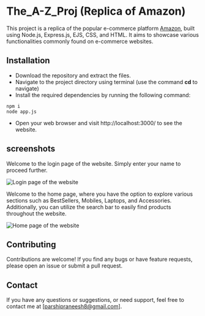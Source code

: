 # The_A-Z_Proj (Replica of Amazon)
This project is a replica of the popular e-commerce platform [Amazon](https://www.amazon.in/), built using Node.js, Express.js, EJS, CSS, and HTML. It aims to showcase various functionalities commonly found on e-commerce websites.

## Installation
* Download the repository and extract the files.
* Navigate to the project directory using terminal (use the command **cd** to navigate)
* Install the required dependencies by running the following command:
```
npm i
node app.js
```
* Open your web browser and visit http://localhost:3000/ to see the website.
## screenshots
Welcome to the login page of the website. Simply enter your name to proceed further.

![Login page of the website](https://github.com/PPraneesh/The_A-Z_Proj/assets/125351602/1b8c8aea-50c6-4934-acbf-872cc53b9071)
 
Welcome to the home page, where you have the option to explore various sections such as BestSellers, Mobiles, Laptops, and Accessories. Additionally, you can utilize the search bar to easily find products throughout the website.

![Home page of the website](https://github.com/PPraneesh/The_A-Z_Proj/assets/125351602/387ff843-b191-46b1-a793-6365e168600e)
## Contributing
Contributions are welcome! If you find any bugs or have feature requests, please open an issue or submit a pull request.
## Contact
If you have any questions or suggestions, or need support, feel free to contact me at [parshipraneesh8@gmail.com].
